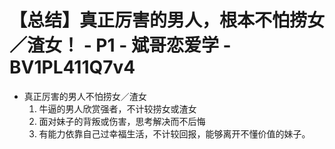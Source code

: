 # 【总结】真正厉害的男人，根本不怕捞女／渣女！ - P1 - 斌哥恋爱学 - BV1PL411Q7v4

-   真正厉害的男人不怕捞女／渣女
    1.  牛逼的男人欣赏强者，不计较捞女或渣女
    2.  面对妹子的背叛或伤害，思考解决而不后悔
    3.  有能力依靠自己过幸福生活，不计较回报，能够离开不懂价值的妹子。